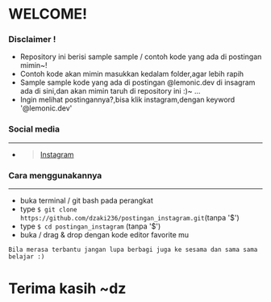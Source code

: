 # WELCOME!
### Disclaimer !
* Repository ini berisi sample sample / contoh kode yang ada di postingan mimin~!
* Contoh kode akan mimin masukkan kedalam folder,agar lebih rapih
* Sample sample kode yang ada di postingan @lemonic.dev di insagram ada di sini,dan akan mimin taruh di repository ini :)~ ...
* Ingin melihat postingannya?,bisa klik instagram,dengan keyword '@lemonic.dev'
### Social media
---
* > [Instagram](https://www.instagram.com/lemonic.dev_/)
### Cara menggunakannya
---
* buka terminal / git bash pada perangkat
* type ```$ git clone https://github.com/dzaki236/postingan_instagram.git```(tanpa '$')
* type ```$ cd postingan_instagram``` (tanpa '$')
* buka / drag & drop dengan kode editor favorite mu
```
Bila merasa terbantu jangan lupa berbagi juga ke sesama dan sama sama belajar :)
```
# Terima kasih ~dz
